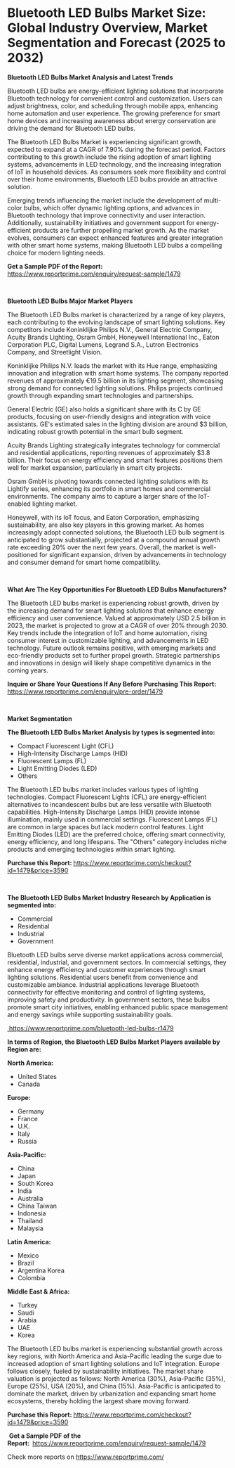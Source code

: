 <p><h1>Bluetooth LED Bulbs Market Size: Global Industry Overview, Market Segmentation and Forecast (2025 to 2032)</h1></p><p><strong>Bluetooth LED Bulbs Market Analysis and Latest Trends</strong></p>
<p><p>Bluetooth LED bulbs are energy-efficient lighting solutions that incorporate Bluetooth technology for convenient control and customization. Users can adjust brightness, color, and scheduling through mobile apps, enhancing home automation and user experience. The growing preference for smart home devices and increasing awareness about energy conservation are driving the demand for Bluetooth LED bulbs.</p><p>The Bluetooth LED Bulbs Market is experiencing significant growth, expected to expand at a CAGR of 7.90% during the forecast period. Factors contributing to this growth include the rising adoption of smart lighting systems, advancements in LED technology, and the increasing integration of IoT in household devices. As consumers seek more flexibility and control over their home environments, Bluetooth LED bulbs provide an attractive solution.</p><p>Emerging trends influencing the market include the development of multi-color bulbs, which offer dynamic lighting options, and advances in Bluetooth technology that improve connectivity and user interaction. Additionally, sustainability initiatives and government support for energy-efficient products are further propelling market growth. As the market evolves, consumers can expect enhanced features and greater integration with other smart home systems, making Bluetooth LED bulbs a compelling choice for modern lighting needs.</p></p>
<p><strong>Get a Sample PDF of the Report:&nbsp;</strong> <a href="https://www.reportprime.com/enquiry/request-sample/1479?utm_campaign=2884&utm_medium=2&utm_source=Github&utm_content=ia&utm_term=28022025&utm_id=bluetooth-led-bulbs">https://www.reportprime.com/enquiry/request-sample/1479</a></p>
<p>&nbsp;</p>
<p><strong>Bluetooth LED Bulbs Major Market Players</strong></p>
<p><p>The Bluetooth LED Bulbs market is characterized by a range of key players, each contributing to the evolving landscape of smart lighting solutions. Key competitors include Koninklijke Philips N.V., General Electric Company, Acuity Brands Lighting, Osram GmbH, Honeywell International Inc., Eaton Corporation PLC, Digital Lumens, Legrand S.A., Lutron Electronics Company, and Streetlight Vision.</p><p>Koninklijke Philips N.V. leads the market with its Hue range, emphasizing innovation and integration with smart home systems. The company reported revenues of approximately €19.5 billion in its lighting segment, showcasing strong demand for connected lighting solutions. Philips projects continued growth through expanding smart technologies and partnerships.</p><p>General Electric (GE) also holds a significant share with its C by GE products, focusing on user-friendly designs and integration with voice assistants. GE's estimated sales in the lighting division are around $3 billion, indicating robust growth potential in the smart bulb segment.</p><p>Acuity Brands Lighting strategically integrates technology for commercial and residential applications, reporting revenues of approximately $3.8 billion. Their focus on energy efficiency and smart features positions them well for market expansion, particularly in smart city projects.</p><p>Osram GmbH is pivoting towards connected lighting solutions with its Lightify series, enhancing its portfolio in smart homes and commercial environments. The company aims to capture a larger share of the IoT-enabled lighting market.</p><p>Honeywell, with its IoT focus, and Eaton Corporation, emphasizing sustainability, are also key players in this growing market. As homes increasingly adopt connected solutions, the Bluetooth LED bulb segment is anticipated to grow substantially, projected at a compound annual growth rate exceeding 20% over the next few years. Overall, the market is well-positioned for significant expansion, driven by advancements in technology and consumer demand for smart home compatibility.</p></p>
<p>&nbsp;</p>
<p><strong>What Are The Key Opportunities For Bluetooth LED Bulbs Manufacturers?</strong></p>
<p><p>The Bluetooth LED bulbs market is experiencing robust growth, driven by the increasing demand for smart lighting solutions that enhance energy efficiency and user convenience. Valued at approximately USD 2.5 billion in 2023, the market is projected to grow at a CAGR of over 20% through 2030. Key trends include the integration of IoT and home automation, rising consumer interest in customizable lighting, and advancements in LED technology. Future outlook remains positive, with emerging markets and eco-friendly products set to further propel growth. Strategic partnerships and innovations in design will likely shape competitive dynamics in the coming years.</p></p>
<p><strong>Inquire or Share Your Questions If Any Before Purchasing This Report:</strong> <a href="https://www.reportprime.com/enquiry/pre-order/1479?utm_campaign=2884&utm_medium=2&utm_source=Github&utm_content=ia&utm_term=28022025&utm_id=bluetooth-led-bulbs">https://www.reportprime.com/enquiry/pre-order/1479</a></p>
<p>&nbsp;</p>
<p><strong>Market Segmentation</strong></p>
<p><strong>The Bluetooth LED Bulbs Market Analysis by types is segmented into:</strong></p>
<p><ul><li>Compact Fluorescent Light (CFL)</li><li>High-Intensity Discharge Lamps (HID)</li><li>Fluorescent Lamps (FL)</li><li>Light Emitting Diodes (LED)</li><li>Others</li></ul></p>
<p><p>The Bluetooth LED bulbs market includes various types of lighting technologies. Compact Fluorescent Lights (CFL) are energy-efficient alternatives to incandescent bulbs but are less versatile with Bluetooth capabilities. High-Intensity Discharge Lamps (HID) provide intense illumination, mainly used in commercial settings. Fluorescent Lamps (FL) are common in large spaces but lack modern control features. Light Emitting Diodes (LED) are the preferred choice, offering smart connectivity, energy efficiency, and long lifespans. The "Others" category includes niche products and emerging technologies within smart lighting.</p></p>
<p><strong>Purchase this Report:&nbsp;</strong><a href="https://www.reportprime.com/checkout?id=1479&price=3590&utm_campaign=2884&utm_medium=2&utm_source=Github&utm_content=ia&utm_term=28022025&utm_id=bluetooth-led-bulbs">https://www.reportprime.com/checkout?id=1479&price=3590</a></p>
<p>&nbsp;</p>
<p><strong>The Bluetooth LED Bulbs Market Industry Research by Application is segmented into:</strong></p>
<p><ul><li>Commercial</li><li>Residential</li><li>Industrial</li><li>Government</li></ul></p>
<p><p>Bluetooth LED bulbs serve diverse market applications across commercial, residential, industrial, and government sectors. In commercial settings, they enhance energy efficiency and customer experiences through smart lighting solutions. Residential users benefit from convenience and customizable ambiance. Industrial applications leverage Bluetooth connectivity for effective monitoring and control of lighting systems, improving safety and productivity. In government sectors, these bulbs promote smart city initiatives, enabling enhanced public space management and energy savings while supporting sustainability goals.</p></p>
<p><a href="https://www.reportprime.com/bluetooth-led-bulbs-r1479?utm_campaign=2884&utm_medium=2&utm_source=Github&utm_content=ia&utm_term=28022025&utm_id=bluetooth-led-bulbs">&nbsp;https://www.reportprime.com/bluetooth-led-bulbs-r1479</a></p>
<p><strong>In terms of Region, the Bluetooth LED Bulbs Market Players available by Region are:</strong></p>
<p>
    <p> <strong> North America: </strong>
        <ul>
            <li>United States</li>
            <li>Canada</li>
        </ul>
        </p> 
    <p> <strong> Europe: </strong>
        <ul>
            <li>Germany</li>
            <li>France</li>
            <li>U.K.</li>
            <li>Italy</li>
            <li>Russia</li>
        </ul>
        </p> 
    <p> <strong> Asia-Pacific: </strong>
        <ul>
            <li>China</li>
            <li>Japan</li>
            <li>South Korea</li>
            <li>India</li>
            <li>Australia</li>
            <li>China Taiwan</li>
            <li>Indonesia</li>
            <li>Thailand</li>
            <li>Malaysia</li>
        </ul>
        </p> 
    <p> <strong> Latin America: </strong>
        <ul>
            <li>Mexico</li>
            <li>Brazil</li>
            <li>Argentina Korea</li>
            <li>Colombia</li>
        </ul>
        </p> 
    <p> <strong> Middle East & Africa: </strong>
        <ul>
            <li>Turkey</li>
            <li>Saudi</li>
            <li>Arabia</li>
            <li>UAE</li>
            <li>Korea</li>
        </ul>
    </p>
    </p>
<p><p>The Bluetooth LED bulbs market is experiencing substantial growth across key regions, with North America and Asia-Pacific leading the surge due to increased adoption of smart lighting solutions and IoT integration. Europe follows closely, fueled by sustainability initiatives. The market share valuation is projected as follows: North America (30%), Asia-Pacific (35%), Europe (25%), USA (20%), and China (15%). Asia-Pacific is anticipated to dominate the market, driven by urbanization and expanding smart home ecosystems, thereby holding the largest share moving forward.</p></p>
<p><strong>Purchase this Report: </strong><a href="https://www.reportprime.com/checkout?id=1479&price=3590&utm_campaign=2884&utm_medium=2&utm_source=Github&utm_content=ia&utm_term=28022025&utm_id=bluetooth-led-bulbs">https://www.reportprime.com/checkout?id=1479&price=3590</a></p>
<p>&nbsp;<strong>Get a Sample PDF of the Report:&nbsp;&nbsp;</strong><a href="https://www.reportprime.com/enquiry/request-sample/1479?utm_campaign=2884&utm_medium=2&utm_source=Github&utm_content=ia&utm_term=28022025&utm_id=bluetooth-led-bulbs">https://www.reportprime.com/enquiry/request-sample/1479</a></p>
<p><strong></strong></p>
<p>Check more reports on <a href="https://www.reportprime.com/?utm_campaign=2884&utm_medium=2&utm_source=Github&utm_content=ia&utm_term=28022025&utm_id=bluetooth-led-bulbs">https://www.reportprime.com/</a></p>